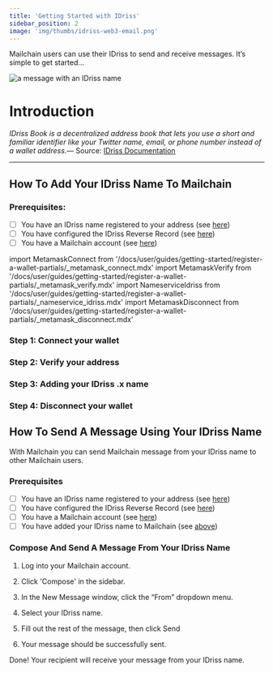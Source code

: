 ```yaml
---
title: 'Getting Started with IDriss'
sidebar_position: 2
image: 'img/thumbs/idriss-web3-email.png'
---
```


Mailchain users can use their IDriss to send and receive messages. It’s simple to get started…

<img
    className="guides-image"
    alt="a message with an IDriss name"
    src="/img/thumbs/idriss-web3-email.png"
/>

# Introduction

_IDriss Book is a decentralized address book that lets you use a short and familiar identifier like your Twitter name, email, or phone number instead of a wallet address.—_ Source: [IDriss Documentation](https://docs.idriss.xyz/user-guides/idriss-book)

---

## How To Add Your IDriss Name To Mailchain

### Prerequisites:

-   [ ] You have an IDriss name registered to your address (see [here](/user/guides/wallets-and-identities/idriss/idriss-faqs#how-do-i-register-an-idriss-domain))
-   [ ] You have configured the IDriss Reverse Record (see [here](/user/guides/wallets-and-identities/idriss/idriss-faqs#how-do-i-set-an-idriss-reverse-record))
-   [ ] You have a Mailchain account (see [here](/user/guides/getting-started/create-a-mailchain-account))

import MetamaskConnect from '/docs/user/guides/getting-started/register-a-wallet-partials/\_metamask_connect.mdx'
import MetamaskVerify from '/docs/user/guides/getting-started/register-a-wallet-partials/\_metamask_verify.mdx'
import NameserviceIdriss from '/docs/user/guides/getting-started/register-a-wallet-partials/\_nameservice_idriss.mdx'
import MetamaskDisconnect from '/docs/user/guides/getting-started/register-a-wallet-partials/\_metamask_disconnect.mdx'

### Step 1: Connect your wallet

<MetamaskConnect />

### Step 2: Verify your address

<MetamaskVerify />

### Step 3: Adding your IDriss .x name

<NameserviceIdriss />

### Step 4: Disconnect your wallet

<MetamaskDisconnect imageShow="false"/>

## How To Send A Message Using Your IDriss Name

With Mailchain you can send Mailchain message from your IDriss name to other Mailchain users.

### Prerequisites

-   [ ] You have an IDriss name registered to your address (see [here](/user/guides/wallets-and-identities/idriss/idriss-faqs#how-do-i-register-an-idriss-domain))
-   [ ] You have configured the IDriss Reverse Record (see [here](/user/guides/wallets-and-identities/idriss/idriss-faqs#how-do-i-set-an-idriss-reverse-record))
-   [ ] You have a Mailchain account (see [here](/user/guides/getting-started/create-a-mailchain-account))
-   [ ] You have added your IDriss name to Mailchain (see [above](/user/guides/wallets-and-identities/idriss/idriss-getting-started#how-to-add-your-idriss-name-to-mailchain))

### Compose And Send A Message From Your IDriss Name

1. Log into your Mailchain account.

1. Click 'Compose' in the sidebar.

1. In the New Message window, click the “From” dropdown menu.

1. Select your IDriss name.

1. Fill out the rest of the message, then click Send

1. Your message should be successfully sent.

Done! Your recipient will receive your message from your IDriss name.
